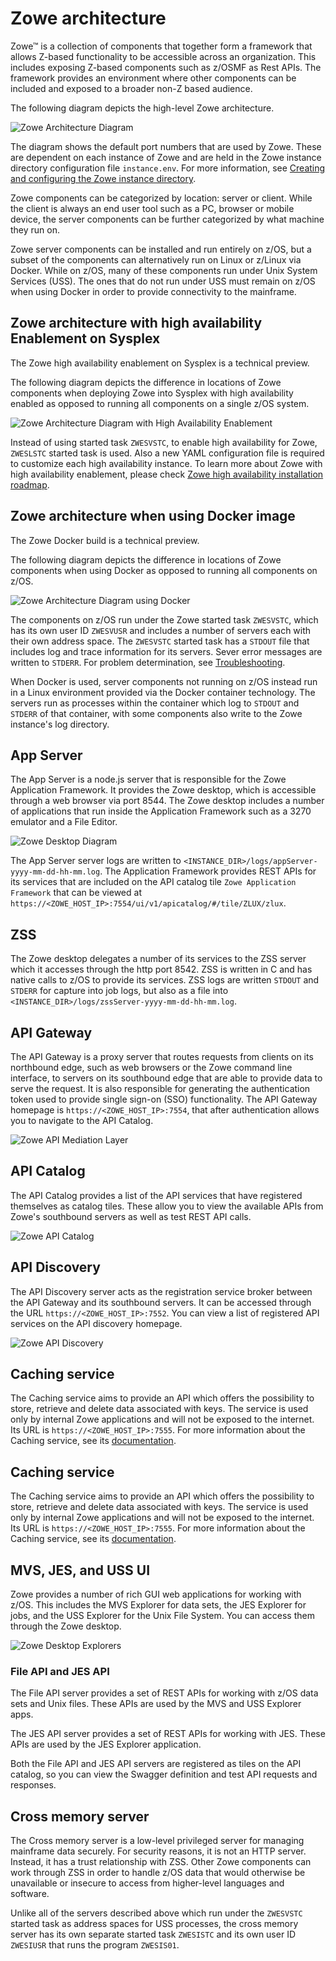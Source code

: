 # Zowe architecture

Zowe&trade; is a collection of components that together form a framework that allows Z-based functionality to be accessible across an organization. This includes exposing Z-based components such as z/OSMF as Rest APIs. The framework provides an environment where other components can be included and exposed to a broader non-Z based audience.

The following diagram depicts the high-level Zowe architecture.

![Zowe Architecture Diagram](../images/common/zowe-architecture.png)

The diagram shows the default port numbers that are used by Zowe.  These are dependent on each instance of Zowe and are held in the Zowe instance directory configuration file `instance.env`. For more information, see [Creating and configuring the Zowe instance directory](../user-guide/configure-instance-directory.md).

Zowe components can be categorized by location: server or client. While the client is always an end user tool such as a PC, browser or mobile device, the server components can be further categorized by what machine they run on.

Zowe server components can be installed and run entirely on z/OS, but a subset of the components can alternatively run on Linux or z/Linux via Docker. While on z/OS, many of these components run under Unix System Services (USS). The ones that do not run under USS must remain on z/OS when using Docker in order to provide connectivity to the mainframe.

## Zowe architecture with high availability Enablement on Sysplex

<Badge text="Technical Preview"/> The Zowe high availability enablement on Sysplex is a technical preview. 


The following diagram depicts the difference in locations of Zowe components when deploying Zowe into Sysplex with high availability enabled as opposed to running all components on a single z/OS system.

![Zowe Architecture Diagram with High Availability Enablement](../images/common/zowe-architecture-ha.png)

Instead of using started task `ZWESVSTC`, to enable high availability for Zowe, `ZWESLSTC` started task is used. Also a new YAML configuration file is required to customize each high availability instance. To learn more about Zowe with high availability enablement, please check [Zowe high availability installation roadmap](../user-guide/install-ha-sysplex.md).

## Zowe architecture when using Docker image

<Badge text="Technical Preview"/> The Zowe Docker build is a technical preview. 

The following diagram depicts the difference in locations of Zowe components when using Docker as opposed to running all components on z/OS.

![Zowe Architecture Diagram using Docker](../images/common/zowe-architecture-docker.png)

The components on z/OS run under the Zowe started task `ZWESVSTC`, which has its own user ID `ZWESVUSR` and includes a number of servers each with their own address space.  The `ZWESVSTC` started task has a `STDOUT` file that includes log and trace information for its servers.  Sever error messages are written to `STDERR`. For problem determination, see [Troubleshooting](../troubleshoot/troubleshooting.md).

When Docker is used, server components not running on z/OS instead run in a Linux environment provided via the Docker container technology. The servers run as processes within the container which log to `STDOUT` and `STDERR` of that container, with some components also write to the Zowe instance's log directory.

## App Server

The App Server is a node.js server that is responsible for the Zowe Application Framework. It provides the Zowe desktop, which is accessible through a web browser via port 8544. The Zowe desktop includes a number of applications that run inside the Application Framework such as a 3270 emulator and a File Editor. 

![Zowe Desktop Diagram](../images/mvd/zowe-desktop.png)

The App Server server logs are written to `<INSTANCE_DIR>/logs/appServer-yyyy-mm-dd-hh-mm.log`.  The Application Framework provides REST APIs for its services that are included on the API catalog tile `Zowe Application Framework` that can be viewed at `https://<ZOWE_HOST_IP>:7554/ui/v1/apicatalog/#/tile/ZLUX/zlux`.

## ZSS

The Zowe desktop delegates a number of its services to the ZSS server which it accesses through the http port 8542.  ZSS is written in C and has native calls to z/OS to provide its services.  ZSS logs are written `STDOUT` and `STDERR` for capture into job logs, but also as a file into `<INSTANCE_DIR>/logs/zssServer-yyyy-mm-dd-hh-mm.log`.  

## API Gateway

The API Gateway is a proxy server that routes requests from clients on its northbound edge, such as web browsers or the Zowe command line interface, to servers on its southbound edge that are able to provide data to serve the request.  It is also responsible for generating the authentication token used to provide single sign-on (SSO) functionality.  The API Gateway homepage is `https://<ZOWE_HOST_IP>:7554`, that after authentication allows you to navigate to the API Catalog. 

![Zowe API Mediation Layer](../images/api-mediation/api-mediationlayer.png)

## API Catalog

The API Catalog provides a list of the API services that have registered themselves as catalog tiles.  These allow you to view the available APIs from Zowe's southbound servers as well as test REST API calls.  

![Zowe API Catalog](../images/api-mediation/api-catalog.png)

## API Discovery

The API Discovery server acts as the registration service broker between the API Gateway and its southbound servers.  It can be accessed through the URL `https://<ZOWE_HOST_IP>:7552`.  You can view a list of registered API services on the API discovery homepage. 

![Zowe API Discovery](../images/api-mediation/api-discovery.png)

## Caching service

The Caching service aims to provide an API which offers the possibility to store, retrieve and delete data associated with keys. The service is used only by internal Zowe applications and will not be exposed to the internet. Its URL is `https://<ZOWE_HOST_IP>:7555`. 
For more information about the Caching service, see its [documentation](../extend/extend-apiml/api-mediation-caching-service.md).

## Caching service

The Caching service aims to provide an API which offers the possibility to store, retrieve and delete data associated with keys. The service is used only by internal Zowe applications and will not be exposed to the internet. Its URL is `https://<ZOWE_HOST_IP>:7555`. 
For more  information about the Caching service, see its [documentation](../extend/extend-apiml/api-mediation-caching-service.md).

## MVS, JES, and USS UI

Zowe provides a number of rich GUI web applications for working with z/OS.  This includes the MVS Explorer for data sets, the JES Explorer for jobs, and the USS Explorer for the Unix File System. You can access them through the Zowe desktop.

![Zowe Desktop Explorers](../images/mvd/desktop-explorers.png)

### File API and JES API

The File API server provides a set of REST APIs for working with z/OS data sets and Unix files.  These APIs are used by the MVS and USS Explorer apps.  

The JES API server provides a set of REST APIs for working with JES.  These APIs are used by the JES Explorer application.

Both the File API and JES API servers are registered as tiles on the API catalog, so you can view the Swagger definition and test API requests and responses.

## Cross memory server

The Cross memory server is a low-level privileged server for managing mainframe data securely.
For security reasons, it is not an HTTP server. Instead, it has a trust relationship with ZSS. Other Zowe components can work through ZSS in order to handle z/OS data that would otherwise be unavailable or insecure to access from higher-level languages and software.

Unlike all of the servers described above which run under the `ZWESVSTC` started task as address spaces for USS processes, the cross memory server has its own separate started task `ZWESISTC` and its own user ID `ZWESIUSR` that runs the program `ZWESIS01`. 
